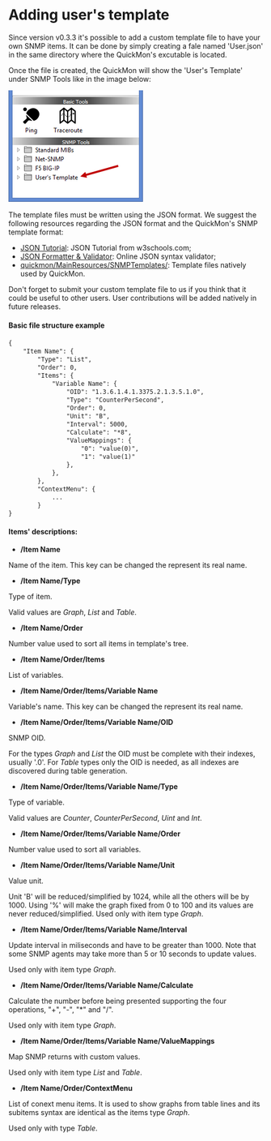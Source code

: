 # Adding user's template

Since version v0.3.3 it's possible to add a custom template file to have your own SNMP items. It can be done by simply creating a fale named 'User.json' in the same directory where the QuickMon's excutable is located.

Once the file is created, the QuickMon will show the 'User's Template' under SNMP Tools like in the image below:

![alt tag](https://raw.githubusercontent.com/renatoferreirarenatoferreira/quickmon/master/docs/userstemplate.png)

The template files must be written using the JSON format. We suggest the following resources regarding the JSON format and the QuickMon's SNMP template format:

* [JSON Tutorial](http://www.w3schools.com/json/): JSON Tutorial from w3schools.com;
* [JSON Formatter & Validator](https://jsonformatter.curiousconcept.com/): Online JSON syntax validator;
* [quickmon/MainResources/SNMPTemplates/](https://github.com/renatoferreirarenatoferreira/quickmon/tree/master/MainResources/SNMPTemplates): Template files natively used by QuickMon.

Don't forget to submit your custom template file to us if you think that it could be useful to other users. User contributions will be added natively in future releases.

#### Basic file structure example

```
{
    "Item Name": {
        "Type": "List",
        "Order": 0,
        "Items": {
            "Variable Name": {
                "OID": "1.3.6.1.4.1.3375.2.1.3.5.1.0",
                "Type": "CounterPerSecond",
                "Order": 0,
                "Unit": "B",
                "Interval": 5000,
                "Calculate": "*8",
                "ValueMappings": {
                    "0": "value(0)",
                    "1": "value(1)"
                },
            },
        },
        "ContextMenu": {
            ...
        }
}
```

#### Items' descriptions:

* **/Item Name**

Name of the item. This key can be changed the represent its real name.

* **/Item Name/Type**

Type of item.

Valid values are *Graph*, *List* and *Table*.

* **/Item Name/Order**

Number value used to sort all items in template's tree.

* **/Item Name/Order/Items**

List of variables.

* **/Item Name/Order/Items/Variable Name**

Variable's name. This key can be changed the represent its real name.

* **/Item Name/Order/Items/Variable Name/OID**

SNMP OID.

For the types *Graph* and *List* the OID must be complete with their indexes, usually '.0'. For *Table* types only the OID is needed, as all indexes are discovered during table generation.

* **/Item Name/Order/Items/Variable Name/Type**

Type of variable.

Valid values are *Counter*, *CounterPerSecond*, *Uint* and *Int*.

* **/Item Name/Order/Items/Variable Name/Order**

Number value used to sort all variables.

* **/Item Name/Order/Items/Variable Name/Unit**

Value unit.

Unit 'B' will be reduced/simplified by 1024, while all the others will be by 1000. Using '%' will make the graph fixed from 0 to 100 and its values are never reduced/simplified. Used only with item type *Graph*.

* **/Item Name/Order/Items/Variable Name/Interval**

Update interval in miliseconds and have to be greater than 1000. Note that some SNMP agents may take more than 5 or 10 seconds to update values.

Used only with item type *Graph*.

* **/Item Name/Order/Items/Variable Name/Calculate**

Calculate the number before being presented supporting the four operations, "+", "-", "*" and "/".

Used only with item type *Graph*.

* **/Item Name/Order/Items/Variable Name/ValueMappings**

Map SNMP returns with custom values.

Used only with item type *List* and *Table*.

* **/Item Name/Order/ContextMenu**

List of conext menu items. It is used to show graphs from table lines and its subitems syntax are identical as the items type *Graph*.

Used only with type *Table*.